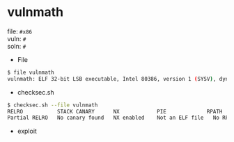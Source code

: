 # vulnmath

file: `#x86`  
vuln: `#`  
soln: `#`  
  
* File
```sh
$ file vulnmath 
vulnmath: ELF 32-bit LSB executable, Intel 80386, version 1 (SYSV), dynamically linked, interpreter /lib/ld-, for GNU/Linux 3.2.0, BuildID[sha1]=ba48ed39bdaaa3ddfc1bab6e8f45c8ee92e552bc, not stripped
```
  
* checksec.sh
```sh
$ checksec.sh --file vulnmath 
RELRO           STACK CANARY      NX            PIE             RPATH      RUNPATH      FILE
Partial RELRO   No canary found   NX enabled    Not an ELF file   No RPATH   RUNPATH      vulnmath
```
  
* exploit
```python

```
